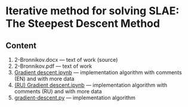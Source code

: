# Iterative method for solving SLAE: The Steepest Descent Method

## Content
1. 2-Bronnikov.docx — text of work (source)
1. 2-Bronnikov.pdf — text of work
1. [Gradient descent.ipynb](./Gradient%20descent.ipynb) — implementation algorithm with comments (EN) and with more data
1. [(RU) Gradient descent.ipynb](./(RU)%20Gradient%20descent.ipynb) — implementation algorithm with comments (RU) and with more data
1. [gradient-descent.py](./gradient-descent.py) — implementation algorithm
